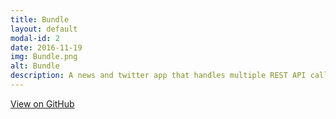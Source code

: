```yaml
---
title: Bundle
layout: default
modal-id: 2
date: 2016-11-19
img: Bundle.png
alt: Bundle
description: A news and twitter app that handles multiple REST API calls.
---
```

<div class="center-links">
    <a class="btn btn-md btn-outline github-project-link" href="https://github.com/ScottLindley/Bundle" target="_blank">
        <i class="fa fa-github"></i>
        <span class="small">View on GitHub</span>
    </a>
</div>
